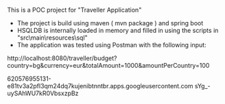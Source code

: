 This is a POC project for "Traveller Application"

* The project is build using maven ( mvn package ) and spring boot
* HSQLDB is internally loaded in memory and filled in using the scripts in "src\main\resources\sql\"
* The application was tested using Postman with the following input:

http://localhost:8080/traveller/budget?country=bg&currency=eur&totalAmount=1000&amountPerCountry=100

620576955131-e81tv3a2pfl3qm24dq7kujenibtnntbr.apps.googleusercontent.com
sYg_-uySAhWU7kR0VbsxzpBz